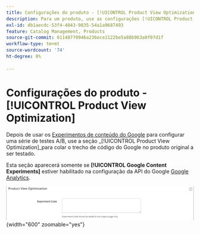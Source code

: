 ```yaml
---
title: Configurações do produto - [!UICONTROL Product View Optimization]
description: Para um produto, use as configurações [!UICONTROL Product View Optimization] para configurar uma série de testes A/B com Experimentos de conteúdo do Google.
exl-id: db1aecdc-53f4-4043-9835-54a1a9687493
feature: Catalog Management, Products
source-git-commit: 01148770946a236ece2122be5a88b963a0f07d1f
workflow-type: tm+mt
source-wordcount: '74'
ht-degree: 0%

---
```


# Configurações do produto - [!UICONTROL Product View Optimization]

Depois de usar os [Experimentos de conteúdo do Google](../merchandising-promotions/google-content-experiments.md) para configurar uma série de testes A/B, use a seção _[!UICONTROL Product View Optimization]_para colar o trecho de código do Google no produto original a ser testado.

Esta seção aparecerá somente se **[!UICONTROL Google Content Experiments]** estiver habilitado na configuração da API do Google [Google Analytics](../merchandising-promotions/google-analytics.md).

![Otimização da exibição do produto](./assets/product-view-optimization.png){width="600" zoomable="yes"}
